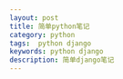 ```yaml
---
layout: post
title: 简单python笔记
category: python
tags:  python django
keywords: python django
description: 简单django笔记 
---
```

